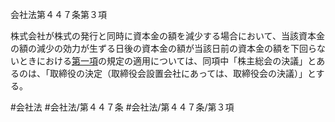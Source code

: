会社法第４４７条第３項

株式会社が株式の発行と同時に資本金の額を減少する場合において、当該資本金の額の減少の効力が生ずる日後の資本金の額が当該日前の資本金の額を下回らないときにおける[第一項](会社法＿＿＿＿第４４７条第１項)の規定の適用については、同項中「株主総会の決議」とあるのは、「取締役の決定（取締役会設置会社にあっては、取締役会の決議）」とする。

#会社法
#会社法/第４４７条
#会社法/第４４７条/第３項
